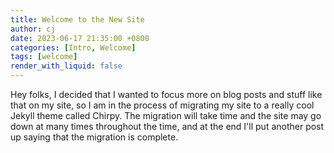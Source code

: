 ```yaml
---
title: Welcome to the New Site
author: cj
date: 2023-06-17 21:35:00 +0800
categories: [Intro, Welcome]
tags: [welcome]
render_with_liquid: false
---
```


Hey folks, I decided that I wanted to focus more on blog posts and stuff like that on my site, so I am in the process of migrating my site to a really cool Jekyll theme called Chirpy. The migration will take time and the site may go down at many times throughout the time, and at the end I'll put another post up saying that the migration is complete.
